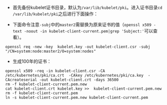 * 首先备份kubelet证书目录，默认为`/var/lib/kubelet/pki`。进入证书目录`cd /var/lib/kubelet/pki`之后进行下面操作：

* 下面命令注意`-subj`中的`master2`需替换为原来证书的值（`openssl x509 -text -noout -in kubelet-client-current.pem|grep 'Subject:'`可以查看）。
```
openssl req -new -key  kubelet.key -out kubelet-client.csr -subj "/CN=system:node:master2/O=system:nodes"
```
* 生成100年的证书：
```
openssl x509 -req -in kubelet-client.csr -CA /etc/kubernetes/pki/ca.crt  -CAkey /etc/kubernetes/pki/ca.key  -CAcreateserial -out kubelet-client.crt -days 36500
rm -f kubelet-client-current.pem.new 
cat kubelet-client.crt kubelet.key >>  kubelet-client-current.pem.new
rm -f kubelet-client-current.pem
ln -s kubelet-client-current.pem.new kubelet-client-current.pem
```